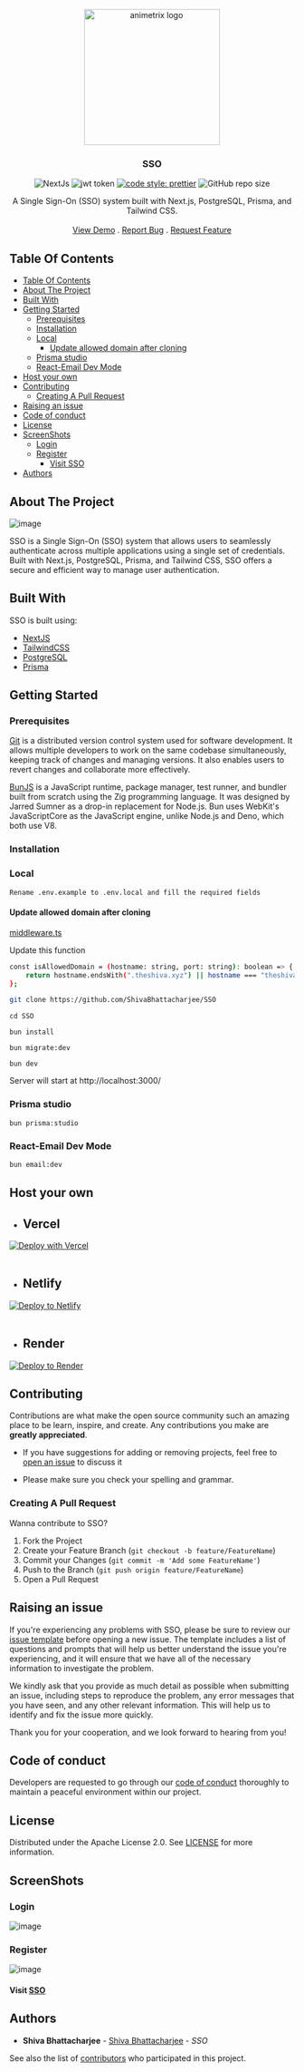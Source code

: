 <a href="https://github.com/ShivaBhattacharjee/SSO">
<p align="center">
    <img src="https://github.com/ShivaBhattacharjee/sso/assets/95211406/8c54dce4-3578-4e91-90b7-d4fe1e5bea63" width="240px"  alt="animetrix logo" align="center">
  </a>
<br/>
  <h3 align="center">SSO</h3>

<div align="center" >




![NextJs](https://img.shields.io/badge/next.js-000000?style=for-the-badge&logo=nextdotjs&logoColor=white)
![jwt token](http://jwt.io/img/badge-compatible.svg)
[![code style: prettier](https://img.shields.io/badge/code_style-prettier-ff69b4.svg?style=flat-square)](https://github.com/prettier/prettier)
![GitHub repo size](https://img.shields.io/github/repo-size/shivabhattacharjee/sso)


  </div>

  <p align="center">
    A Single Sign-On (SSO) system built with Next.js, PostgreSQL, Prisma, and Tailwind CSS.
    <br/>
    <br/>
    <a href="http://demosso.theshiva.xyz/">View Demo</a>
    .
    <a href="https://github.com/ShivaBhattacharjee/SSO/issues">Report Bug</a>
    .
    <a href="https://github.com/ShivaBhattacharjee/SSO/issues">Request Feature</a>
  </p>
</p>

## Table Of Contents

- [Table Of Contents](#table-of-contents)
- [About The Project](#about-the-project)
- [Built With](#built-with)
- [Getting Started](#getting-started)
  - [Prerequisites](#prerequisites)
  - [Installation](#installation)
  - [Local](#local)
    - [Update allowed domain after cloning](#update-allowed-domain-after-cloning)
  - [Prisma studio](#prisma-studio)
  - [React-Email Dev Mode](#react-email-dev-mode)
- [Host your own](#host-your-own)
- [Contributing](#contributing)
  - [Creating A Pull Request](#creating-a-pull-request)
- [Raising an issue](#raising-an-issue)
- [Code of conduct](#code-of-conduct)
- [License](#license)
- [ScreenShots](#screenshots)
  - [Login](#login)
  - [Register](#register)
    - [Visit SSO](#visit-sso)
- [Authors](#authors)

## About The Project
![image](https://github.com/ShivaBhattacharjee/sso/assets/95211406/1ec7a2fd-eb07-4180-be05-9cb478249b4c)


SSO is a Single Sign-On (SSO) system that allows users to seamlessly authenticate across multiple applications using a single set of credentials. Built with Next.js, PostgreSQL, Prisma, and Tailwind CSS, SSO offers a secure and efficient way to manage user authentication.

## Built With

SSO is built using:

* [NextJS](https://nextjs.org)
* [TailwindCSS](https://tailwindcss.com/)
* [PostgreSQL](https://www.postgresql.org/)
* [Prisma](https://www.prisma.io/)

## Getting Started

### Prerequisites

<a href="https://git-scm.com/downloads">Git</a> is a distributed version control system used for software development. It allows multiple developers to work on the same codebase simultaneously, keeping track of changes and managing versions. It also enables users to revert changes and collaborate more effectively.

<a href="https://bun.sh/">BunJS</a> is a JavaScript runtime, package manager, test runner, and bundler built from scratch using the Zig programming language. It was designed by Jarred Sumner as a drop-in replacement for Node.js. Bun uses WebKit's JavaScriptCore as the JavaScript engine, unlike Node.js and Deno, which both use V8.

### Installation

### Local
```Rename .env.example to .env.local and fill the required fields```

#### Update allowed domain after cloning

[middleware.ts](https://github.com/ShivaBhattacharjee/sso/blob/main/src/middleware.ts)

Update this function

```bash
const isAllowedDomain = (hostname: string, port: string): boolean => {
    return hostname.endsWith(".theshiva.xyz") || hostname === "theshiva.xyz" || (hostname === "localhost" && (port === "" || port === "3000"));
};
```

```bash
git clone https://github.com/ShivaBhattacharjee/SSO
```
```
cd SSO
```
```
bun install
```
```
bun migrate:dev
```
```
bun dev
```
Server will start at http://localhost:3000/

### Prisma studio
```
bun prisma:studio
```

### React-Email Dev Mode 

```bash
bun email:dev
```




## Host your own

* ## Vercel

[![Deploy with Vercel](https://vercel.com/button)](https://vercel.com/new/clone?repository-url=https%3A%2F%2Fgithub.com%2FShivaBhattacharjee%2FSSO)
<br/>
<br/>

* ## Netlify

[![Deploy to Netlify](https://www.netlify.com/img/deploy/button.svg)](https://app.netlify.com/start/deploy?repository=https://github.com/ShivaBhattacharjee/SSO)
<br/>
<br/>

* ## Render

[![Deploy to Render](https://render.com/images/deploy-to-render-button.svg)](https://render.com/deploy?repo=https://github.com/ShivaBhattacharjee/SSO)

## Contributing

Contributions are what make the open source community such an amazing place to be learn, inspire, and create. Any contributions you make are **greatly appreciated**.
* If you have suggestions for adding or removing projects, feel free to [open an issue](https://github.com/ShivaBhattacharjee/SSO/issues) to discuss it

* Please make sure you check your spelling and grammar.

### Creating A Pull Request

Wanna contribute to SSO?

1. Fork the Project
2. Create your Feature Branch (`git checkout -b feature/FeatureName`)
3. Commit your Changes (`git commit -m 'Add some FeatureName'`)
4. Push to the Branch (`git push origin feature/FeatureName`)
5. Open a Pull Request

## Raising an issue

If you're experiencing any problems with SSO, please be sure to review our [issue template](https://github.com/ShivaBhattacharjee/SSO/tree/main/.github/ISSUE_TEMPLATE) before opening a new issue. The template includes a list of questions and prompts that will help us better understand the issue you're experiencing, and it will ensure that we have all of the necessary information to investigate the problem.

We kindly ask that you provide as much detail as possible when submitting an issue, including steps to reproduce the problem, any error messages that you have seen, and any other relevant information. This will help us to identify and fix the issue more quickly.

Thank you for your cooperation, and we look forward to hearing from you!

## Code of conduct

Developers are requested to go through our <a href="https://github.com/ShivaBhattacharjee/SSO/blob/main/CODE_OF_CONDUCT.md">code of conduct</a> thoroughly to maintain a peaceful environment within our project.

## License

Distributed under the Apache License 2.0. See [LICENSE](https://github.com/ShivaBhattacharjee/SSO/blob/main/LICENSE) for more information.

## ScreenShots

### Login
![image](https://github.com/ShivaBhattacharjee/sso/assets/95211406/65a1f562-2525-46ab-a2be-b959e12ba5b7)

### Register
![image](https://github.com/ShivaBhattacharjee/sso/assets/95211406/fc269476-88d1-4dc6-b3be-42181e6dfa35)


#### Visit <a href = "http://demosso.theshiva.xyz/" target="_blank">SSO</a>

## Authors

- **Shiva Bhattacharjee** - [Shiva Bhattacharjee](https://github.com/ShivaBhattacharjee) - *SSO*

See also the list of [contributors](https://github.com/ShivaBhattacharjee/SSO/contributors) who participated in this project.